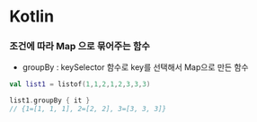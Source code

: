 # Kotlin

### 조건에 따라 Map 으로 묶어주는 함수
* groupBy : keySelector 함수로 key를 선택해서 Map으로 만든 함수

```kotlin
val list1 = listof(1,1,2,1,2,3,3,3)

list1.groupBy { it }
// {1=[1, 1, 1], 2=[2, 2], 3=[3, 3, 3]}
```

